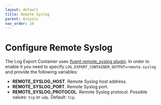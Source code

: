 ```yaml
---
layout: default
title: Remote Syslog
parent: Outputs
nav_order: 10
---
```

# Configure Remote Syslog

The Log Export Container uses [fluent remote_syslog plugin](https://github.com/fluent-plugins-nursery/fluent-plugin-remote_syslog). In order to enable it you need to specify `LOG_EXPORT_CONTAINER_OUTPUT=remote-syslog` and provide the following variables:
* **REMOTE_SYSLOG_HOST**. Remote Syslog host address.
* **REMOTE_SYSLOG_PORT**. Remote Syslog port.
* **REMOTE_SYSLOG_PROTOCOL**. Remote Syslog protocol. Possible values: `tcp` or `udp`. Default: `tcp`.
